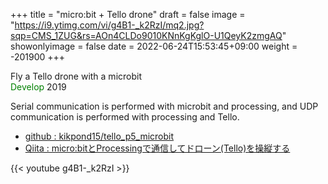 +++
title = "micro:bit + Tello drone"
draft = false
image = "https://i9.ytimg.com/vi/g4B1-_k2RzI/mq2.jpg?sqp=CMS_1ZUG&rs=AOn4CLDo9010KNnKgKglO-U1QeyK2zmgAQ"
showonlyimage = false
date = 2022-06-24T15:53:45+09:00
weight = -201900
+++

Fly a Tello drone with a microbit  
<span style="color: green; ">Develop</span> 2019
<!--more-->
Serial communication is performed with microbit and processing, and UDP communication is performed with processing and Tello.


- <a href="https://github.com/kikpond15/tello_p5_microbit" target="_blank">github : kikpond15/tello_p5_microbit</a>
- <a href="https://qiita.com/kikpond15/items/d7d6c21221e4dfb93474" target="_blank">Qiita : micro:bitとProcessingで通信してドローン(Tello)を操縦する</a>



{{< youtube g4B1-_k2RzI >}}


